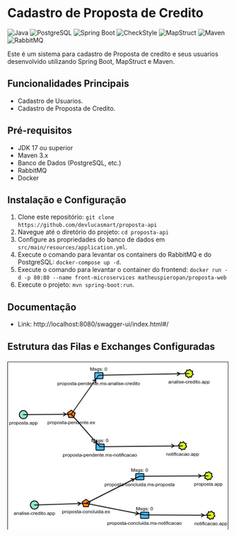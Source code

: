 # Cadastro de Proposta de Credito

![Java](https://img.shields.io/badge/Java-17-red.svg)
![PostgreSQL](https://img.shields.io/badge/PostgreSQL-13-blue.svg)
![Spring Boot](https://img.shields.io/badge/Spring%20Boot-3.1.10-brightgreen.svg)
![CheckStyle](https://img.shields.io/badge/CheckStyle-3.0.0-red.svg)
![MapStruct](https://img.shields.io/badge/MapStruct-1.5.3.Final-orange.svg)
![Maven](https://img.shields.io/badge/Maven-3.8.4-yellow.svg)
![RabbitMQ](https://img.shields.io/badge/RabbitMQ-3-orange.svg)

Este é um sistema para cadastro de Proposta de credito e seus usuarios desenvolvido utilizando Spring Boot, MapStruct e Maven.

## Funcionalidades Principais

- Cadastro de Usuarios.
- Cadastro de Proposta de Credito.

## Pré-requisitos

- JDK 17 ou superior
- Maven 3.x
- Banco de Dados (PostgreSQL, etc.)
- RabbitMQ
- Docker

## Instalação e Configuração

1. Clone este repositório: `git clone https://github.com/devlucasmart/proposta-api`
2. Navegue até o diretório do projeto: `cd proposta-api`
3. Configure as propriedades do banco de dados em `src/main/resources/application.yml`.
4. Execute o comando para levantar os containers do RabbitMQ e do PostgreSQL: `docker-compose up -d`.
5. Execute o comando para levantar o container do frontend: `docker run -d -p 80:80 --name front-microservices matheuspieropan/proposta-web`
5. Execute o projeto: `mvn spring-boot:run`.

## Documentação
- Link: http://localhost:8080/swagger-ui/index.html#/

## Estrutura das Filas e Exchanges Configuradas
![Estrutura dos Microservices](src/main/resources/img/microservicesRabbitMQ.jpeg)
